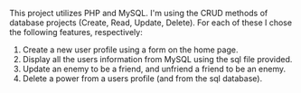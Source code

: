 This project utilizes PHP and MySQL. I'm using the CRUD methods of database projects (Create, Read, Update, Delete). For each of these I chose the following features, respectively:
1. Create a new user profile using a form on the home page.
2. Display all the users information from MySQL using the sql file provided.
3. Update an enemy to be a friend, and unfriend a friend to be an enemy.
4. Delete a power from a users profile (and from the sql database).